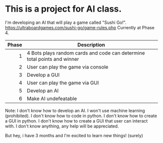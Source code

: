 # This is a project for AI class.

I'm developing an AI that will play a game called "Sushi Go!". https://ultraboardgames.com/sushi-go/game-rules.php
Currently at Phase 4.

| Phase | Description |
|-:|---------------|
|1|   4 Bots plays random cards and code can determine total points and winner            |
|2|   User can play the game via console             |
|3|   Develop a GUI             |
|4|   User can play the game via GUI            |
|5|    Develop an AI             |
|6|  Make AI undefeatable             |



Note: I don't know how to develop an AI. I won't use machine learning (prohibited). I don't know how to code in python. I don't know how to create a GUI in python. I don't know how to create a GUI that user can interact with. I don't know anything, any help will be appreciated.

But hey, i have 3 months and I'm excited to learn new things! (surely)
